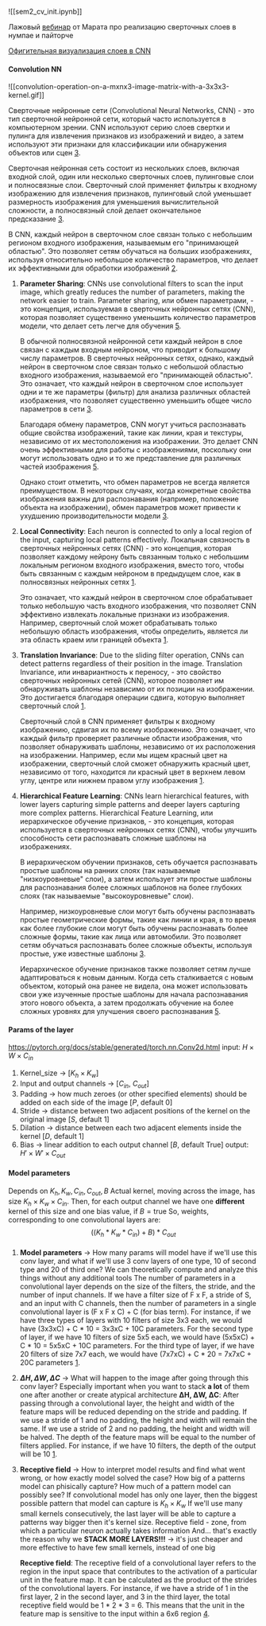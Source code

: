 ![[sem2_cv_init.ipynb]]

Лажовый [вебинар](https://youtu.be/K2QVHTaAmPc?si=tAXwRJ7JFgy5On-U) от Марата про реализацию сверточных слоев в нумпае и пайторче

[Офигительная визуализация слоев в CNN](https://poloclub.github.io/cnn-explainer/)

#### Convolution NN
![[convolution-operation-on-a-mxnx3-image-matrix-with-a-3x3x3-kernel.gif]]

Сверточные нейронные сети (Convolutional Neural Networks, CNN) - это тип сверточной нейронной сети, который часто используется в компьютерном зрении. CNN используют серию слоев свертки и пулинга для извлечения признаков из изображений и видео, а затем используют эти признаки для классификации или обнаружения объектов или сцен [3](https://www.geeksforgeeks.org/introduction-convolution-neural-network/amp/).

Сверточная нейронная сеть состоит из нескольких слоев, включая входной слой, один или несколько сверточных слоев, пулинговые слои и полносвязные слои. Сверточный слой применяет фильтры к входному изображению для извлечения признаков, пулинговый слой уменьшает размерность изображения для уменьшения вычислительной сложности, а полносвязный слой делает окончательное предсказание [3](https://www.geeksforgeeks.org/introduction-convolution-neural-network/amp/).

В CNN, каждый нейрон в сверточном слое связан только с небольшим регионом входного изображения, называемым его "принимающей областью". Это позволяет сетям обучаться на больших изображениях, используя относительно небольшое количество параметров, что делает их эффективными для обработки изображений [2](https://www.ibm.com/topics/convolutional-neural-networks).

1. **Parameter Sharing**: CNNs use convolutional filters to scan the input image, which greatly reduces the number of parameters, making the network easier to train.
	   Parameter sharing, или обмен параметрами, - это концепция, используемая в сверточных нейронных сетях (CNN), которая позволяет существенно уменьшить количество параметров модели, что делает сеть легче для обучения [5](https://www.geeksforgeeks.org/parameter-sharing-and-typing-in-machine-learning/).
	   
	В обычной полносвязной нейронной сети каждый нейрон в слое связан с каждым входным нейроном, что приводит к большому числу параметров. В сверточных нейронных сетях, однако, каждый нейрон в сверточном слое связан только с небольшой областью входного изображения, называемой его "принимающей областью". Это означает, что каждый нейрон в сверточном слое использует одни и те же параметры (фильтр) для анализа различных областей изображения, что позволяет существенно уменьшить общее число параметров в сети [3](https://ai.stackexchange.com/questions/28320/how-is-parameter-sharing-done-in-cnn).
	
	Благодаря обмену параметров, CNN могут учиться распознавать общие свойства изображений, такие как линии, края и текстуры, независимо от их местоположения на изображении. Это делает CNN очень эффективными для работы с изображениями, поскольку они могут использовать одно и то же представление для различных частей изображения [5](https://www.geeksforgeeks.org/parameter-sharing-and-typing-in-machine-learning/).
	
	Однако стоит отметить, что обмен параметров не всегда является преимуществом. В некоторых случаях, когда конкретные свойства изображения важны для распознавания (например, положение объекта на изображении), обмен параметров может привести к ухудшению производительности модели [3](https://ai.stackexchange.com/questions/28320/how-is-parameter-sharing-done-in-cnn).
2. **Local Connectivity**: Each neuron is connected to only a local region of the input, capturing local patterns effectively.
	Локальная связность в сверточных нейронных сетях (CNN) - это концепция, которая позволяет каждому нейрону быть связанным только с небольшим локальным регионом входного изображения, вместо того, чтобы быть связанным с каждым нейроном в предыдущем слое, как в полносвязных нейронных сетях [1](https://stats.stackexchange.com/questions/159588/how-does-local-connection-implied-in-the-cnn-algorithm).
	
	Это означает, что каждый нейрон в сверточном слое обрабатывает только небольшую часть входного изображения, что позволяет CNN эффективно извлекать локальные признаки из изображения. Например, сверточный слой может обрабатывать только небольшую область изображения, чтобы определить, является ли эта область краем или границей объекта [1](https://stats.stackexchange.com/questions/159588/how-does-local-connection-implied-in-the-cnn-algorithm).
3. **Translation Invariance**: Due to the sliding filter operation, CNNs can detect patterns regardless of their position in the image.
	Translation Invariance, или инвариантность к переносу, - это свойство сверточных нейронных сетей (CNN), которое позволяет им обнаруживать шаблоны независимо от их позиции на изображении. Это достигается благодаря операции сдвига, которую выполняет сверточный слой [1](https://stats.stackexchange.com/questions/208936/what-is-translation-invariance-in-computer-vision-and-convolutional-neural-netwo).
	
	Сверточный слой в CNN применяет фильтры к входному изображению, сдвигая их по всему изображению. Это означает, что каждый фильтр проверяет различные области изображения, что позволяет обнаруживать шаблоны, независимо от их расположения на изображении. Например, если мы ищем красный цвет на изображении, сверточный слой сможет обнаружить красный цвет, независимо от того, находится ли красный цвет в верхнем левом углу, центре или нижнем правом углу изображения [1](https://stats.stackexchange.com/questions/208936/what-is-translation-invariance-in-computer-vision-and-convolutional-neural-netwo).
4. **Hierarchical Feature Learning**: CNNs learn hierarchical features, with lower layers capturing simple patterns and deeper layers capturing more complex patterns.
	Hierarchical Feature Learning, или иерархическое обучение признаков, - это концепция, которая используется в сверточных нейронных сетях (CNN), чтобы улучшить способность сети распознавать сложные шаблоны на изображениях.
	
	В иерархическом обучении признаков, сеть обучается распознавать простые шаблоны на ранних слоях (так называемые "низкоуровневые" слои), а затем использует эти простые шаблоны для распознавания более сложных шаблонов на более глубоких слоях (так называемые "высокоуровневые" слои).
	
	Например, низкоуровневые слои могут быть обучены распознавать простые геометрические формы, такие как линии и края, в то время как более глубокие слои могут быть обучены распознавать более сложные формы, такие как лица или автомобили. Это позволяет сетям обучаться распознавать более сложные объекты, используя простые, уже известные шаблоны [3](https://www.cv-foundation.org/openaccess/content_iccv_2015/papers/Yan_HD-CNN_Hierarchical_Deep_ICCV_2015_paper.pdf).
	
	Иерархическое обучение признаков также позволяет сетям лучше адаптироваться к новым данным. Когда сеть сталкивается с новым объектом, который она ранее не видела, она может использовать свои уже изученные простые шаблоны для начала распознавания этого нового объекта, а затем продолжать обучение на более сложных уровнях для улучшения своего распознавания [5](https://ai.stackexchange.com/questions/31972/when-can-we-call-a-feature-hierarchical).

#### **Params of the layer**
https://pytorch.org/docs/stable/generated/torch.nn.Conv2d.html
input: $H \times W \times C_{in}$
1. Kernel\_size $\longrightarrow$ $[K_{h} \times K_{w}]$
2. Input and output channels $\longrightarrow$ $[C_{in}$, $C_{out}]$
3. Padding $\longrightarrow$ how much zeroes (or other specified elements) should be added on each side of the image $[P$, default 0]
4. Stride $\longrightarrow$ distance between two adjacent positions of the kernel on the original image $[S$, default 1]
5. Dilation $\longrightarrow$ distance between each two adjacent elements inside the kernel $[D$, default 1]
6. Bias $\longrightarrow$ linear addition to each output channel $[B$, default True]
output: $H' \times W' \times C_{out}$

#### Model parameters
Depends on $K_h, K_w, C_{in}, C_{out}, B$
Actual kernel, moving across the image, has size $K_h \times K_w \times C_{in}$. Then, for each output channel we have one **different** kernel of this size and one bias value, if $B = \text{true}$
So, weights, corresponding to one convolutional layers are: $$((K_h * K_w * C_{in}) + B) * C_{out}$$
####
1. **Model parameters** $\longrightarrow$ How many params will model have if we'll use this conv layer, and what if we'll use 3 conv layers of one type, 10 of second type and 20 of third one? We can theoretically compute and analyze this things without any additional tools
	The number of parameters in a convolutional layer depends on the size of the filters, the stride, and the number of input channels. If we have a filter size of F x F, a stride of S, and an input with C channels, then the number of parameters in a single convolutional layer is (F x F x C) + C (for bias term). For instance, if we have three types of layers with 10 filters of size 3x3 each, we would have (3x3xC) + C * 10 = 3x3xC + 10C parameters. For the second type of layer, if we have 10 filters of size 5x5 each, we would have (5x5xC) + C * 10 = 5x5xC + 10C parameters. For the third type of layer, if we have 20 filters of size 7x7 each, we would have (7x7xC) + C * 20 = 7x7xC + 20C parameters [1](https://distill.pub/2019/computing-receptive-fields).
2. **$\Delta H, \Delta W, \Delta C$** $\longrightarrow$ What will happen to the image after going through this conv layer? Especially important when you want to stack **a lot** of them one after another or create atypical architecture
	**ΔH, ΔW, ΔC**: After passing through a convolutional layer, the height and width of the feature maps will be reduced depending on the stride and padding. If we use a stride of 1 and no padding, the height and width will remain the same. If we use a stride of 2 and no padding, the height and width will be halved. The depth of the feature maps will be equal to the number of filters applied. For instance, if we have 10 filters, the depth of the output will be 10 [1](https://distill.pub/2019/computing-receptive-fields).
3. **Receptive field** $\longrightarrow$ How to interpret model results and find what went wrong, or how exactly model solved the case? How big of a patterns model can phisically capture?
	 How much of a pattern model can possibly see?
	 If convolutional model has only one layer, then the biggest possible pattern that model can capture is $K_h \times K_w$
	 If we'll use many small kernels consecutively, the last layer will be able to capture a patterns way bigger then it's kernel size. Receptive field - zone, from which a particular neuron actually takes information
	 And... that's exactly the reason why we **STACK MORE LAYERS!!!** $\longrightarrow$ it's just cheaper and more effective to have few small kernels, instead of one big
	 
	 **Receptive field**: The receptive field of a convolutional layer refers to the region in the input space that contributes to the activation of a particular unit in the feature map. It can be calculated as the product of the strides of the convolutional layers. For instance, if we have a stride of 1 in the first layer, 2 in the second layer, and 3 in the third layer, the total receptive field would be 1 * 2 * 3 = 6. This means that the unit in the feature map is sensitive to the input within a 6x6 region [4](https://theaisummer.com/receptive-field/).

